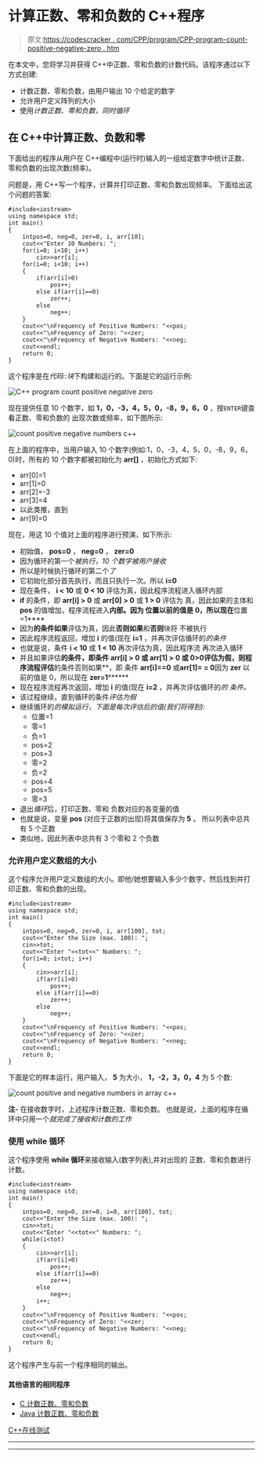 # 计算正数、零和负数的 C++程序

> 原文:[https://codescracker . com/CPP/program/CPP-program-count-positive-negative-zero . htm](https://codescracker.com/cpp/program/cpp-program-count-positive-negative-zero.htm)

在本文中，您将学习并获得 C++中正数、零和负数的计数代码。该程序通过以下方式创建:

*   计数正数、零和负数，由用户输出 10 个给定的数字
*   允许用户定义阵列的大小
*   使用*计数正数、零和负数，同时循环*

## 在 C++中计算正数、负数和零

下面给出的程序从用户在 C++编程中(运行时)输入的一组给定数字中统计正数、零和负数的出现次数(频率)。

问题是，用 C++写一个程序，计算并打印正数、零和负数出现频率。 下面给出这个问题的答案:

```
#include<iostream>
using namespace std;
int main()
{
    intpos=0, neg=0, zer=0, i, arr[10];
    cout<<"Enter 10 Numbers: ";
    for(i=0; i<10; i++)
        cin>>arr[i];
    for(i=0; i<10; i++)
    {
        if(arr[i]>0)
            pos++;
        else if(arr[i]==0)
            zer++;
        else
            neg++;
    }
    cout<<"\nFrequency of Positive Numbers: "<<pos;
    cout<<"\nFrequency of Zero: "<<zer;
    cout<<"\nFrequency of Negative Numbers: "<<neg;
    cout<<endl;
    return 0;
}
```

这个程序是在*代码::块*下构建和运行的。下面是它的运行示例:

![C++ program count positive negative zero](../Images/b54bc9fe3092924d127db685f4c5f475.png)

现在提供任意 10 个数字，如 **1，0，-3，4，5，0，-8，9，6，0** ，按`ENTER`键查看正数、零和负数的 出现次数或频率，如下图所示:

![count positive negative numbers c++](../Images/6b8bb03f343a226d3b0bcbe4c105caff.png)

在上面的程序中，当用户输入 10 个数字(例如:1，0，-3，4，5，0，-8，9，6，0)时，所有的 10 个数字都被初始化为 **arr[]** ，初始化方式如下:

*   arr[0]=1
*   arr[1]=0
*   arr[2]=-3
*   arr[3]=4
*   以此类推，直到
*   arr[9]=0

现在，用这 10 个值对上面的程序进行预演，如下所示:

*   初始值， **pos=0** ， **neg=0** ， **zer=0**
*   因为循环的第一个*被执行，10 个数字被用户接收*
*   所以是时候执行循环的第二个*了*
*   它初始化部分首先执行，而且只执行一次。所以 **i=0**
*   现在条件， **i < 10** 或 **0 < 10** 评估为真，因此程序流程进入循环内部
*   **if** 的条件，即 **arr[i] > 0** 或 **arr[0] > 0** 或 **1 > 0** 评估为 真，因此如果的主体和 **pos** 的值增加，程序流程进入**内部。因为 **位置**以前的值是 0，所以现在**位置=1****
*   因为**的条件如果**评估为真，因此**否则如果**和**否则**块将 不被执行
*   因此程序流程返回，增加 **i** 的值(现在 **i=1** ，并再次评估循环的*的条件*
*   也就是说，条件 **i < 10** 或 **1 < 10** 再次评估为真，因此程序流 再次进入循环
*   并且如果评估**的条件，即条件 **arr[i] > 0** 或 **arr[1] > 0** 或 **0>0**评估为假，则程序流程评估**的条件否则如果**，即 条件 **arr[i]==0** 或**arr[1]= = 0**因为 **zer** 以前的值是 0，所以现在 **zer=1********
*   现在程序流程再次返回，增加 **i** 的值(现在 **i=2** ，并再次评估循环的*的 条件。*
*   该过程继续，直到循环的条件*评估为假*
*   继续循环的*的模拟运行，下面是每次评估后的值(我们将得到):*
    *   位置=1
    *   零=1
    *   负=1
    *   pos=2
    *   pos=3
    *   零=2
    *   负=2
    *   pos=4
    *   pos=5
    *   零=3
*   退出*循环*后，打印正数、零和 负数对应的各变量的值
*   也就是说，变量 **pos** (对应于正数的出现)将其值保存为 **5** 。 所以列表中总共有 5 个正数
*   类似地，因此列表中总共有 3 个零和 2 个负数

### 允许用户定义数组的大小

这个程序允许用户定义数组的大小。即他/她想要输入多少个数字，然后找到并打印正数、零和负数的出现。

```
#include<iostream>
using namespace std;
int main()
{
    intpos=0, neg=0, zer=0, i, arr[100], tot;
    cout<<"Enter the Size (max. 100): ";
    cin>>tot;
    cout<<"Enter "<<tot<<" Numbers: ";
    for(i=0; i<tot; i++)
    {
        cin>>arr[i];
        if(arr[i]>0)
            pos++;
        else if(arr[i]==0)
            zer++;
        else
            neg++;
    }
    cout<<"\nFrequency of Positive Numbers: "<<pos;
    cout<<"\nFrequency of Zero: "<<zer;
    cout<<"\nFrequency of Negative Numbers: "<<neg;
    cout<<endl;
    return 0;
}
```

下面是它的样本运行，用户输入， **5** 为大小， **1，-2，3，0，4** 为 5 个数:

![count positive and negative numbers in array c++](../Images/81984bc1225e90898fc7096e86e97412.png)

**注-** 在接收数字时，上述程序计数正数、零和负数。 也就是说，上面的程序在循环中只用一个*就完成了接收和计数的工作*

### 使用 while 循环

这个程序使用 **while 循环**来接收输入(数字列表),并对出现的 正数、零和负数进行计数。

```
#include<iostream>
using namespace std;
int main()
{
    intpos=0, neg=0, zer=0, i=0, arr[100], tot;
    cout<<"Enter the Size (max. 100): ";
    cin>>tot;
    cout<<"Enter "<<tot<<" Numbers: ";
    while(i<tot)
    {
        cin>>arr[i];
        if(arr[i]>0)
            pos++;
        else if(arr[i]==0)
            zer++;
        else
            neg++;
        i++;
    }
    cout<<"\nFrequency of Positive Numbers: "<<pos;
    cout<<"\nFrequency of Zero: "<<zer;
    cout<<"\nFrequency of Negative Numbers: "<<neg;
    cout<<endl;
    return 0;
}
```

这个程序产生与前一个程序相同的输出。

#### 其他语言的相同程序

*   [C 计数正数、零和负数](/c/program/c-program-count-positive-negative-zero.htm)
*   [Java 计数正数、零和负数](/java/program/java-program-count-positive-negative-zero.htm)

[C++在线测试](/exam/showtest.php?subid=3)

* * *

* * *